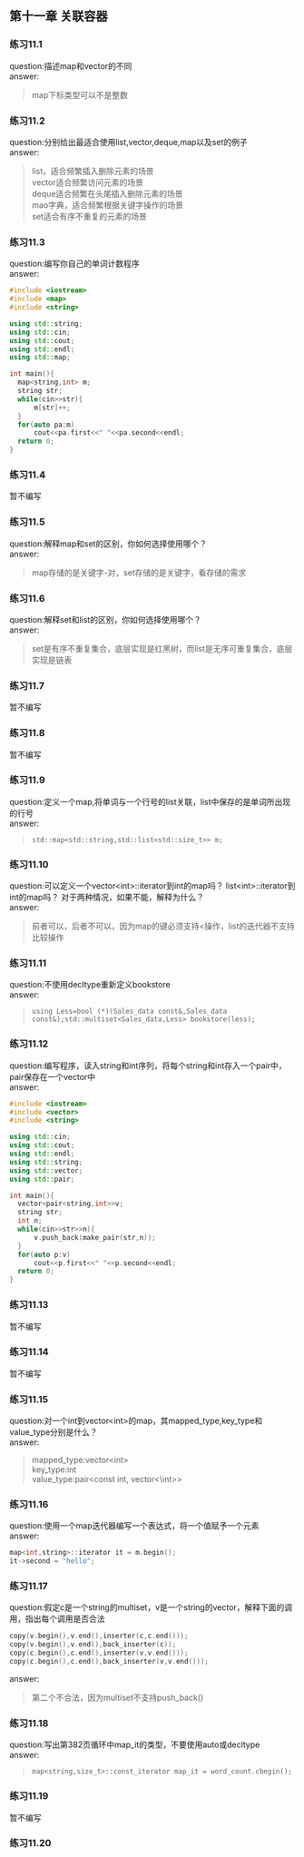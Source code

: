 ## 第十一章 关联容器

### 练习11.1 
  question:描述map和vector的不同  
  answer:  
  >map下标类型可以不是整数

### 练习11.2
  question:分别给出最适合使用list,vector,deque,map以及set的例子   
  answer:  
  >list，适合频繁插入删除元素的场景  
  >vector适合频繁访问元素的场景  
  >deque适合频繁在头尾插入删除元素的场景  
  >mao字典，适合频繁根据关键字操作的场景  
  >set适合有序不重复的元素的场景

### 练习11.3
  question:编写你自己的单词计数程序   
  answer:  
  ```cpp
  #include <iostream>
#include <map>
#include <string>

using std::string;
using std::cin;
using std::cout;
using std::endl;
using std::map;

int main(){
    map<string,int> m;
    string str;
    while(cin>>str){
        m[str]++;
    }
    for(auto pa:m)
        cout<<pa.first<<" "<<pa.second<<endl;
    return 0;
}
```

### 练习11.4
  暂不编写
  
### 练习11.5
  question:解释map和set的区别，你如何选择使用哪个？  
  answer:  
  >map存储的是关键字-对，set存储的是关键字，看存储的需求  

### 练习11.6
  question:解释set和list的区别，你如何选择使用哪个？  
  answer:  
  >set是有序不重复集合，底层实现是红黑树，而list是无序可重复集合，底层实现是链表  

### 练习11.7
  暂不编写
  
### 练习11.8
  暂不编写
  
### 练习11.9
  question:定义一个map,将单词与一个行号的list关联，list中保存的是单词所出现的行号   
  answer:  
  >`std::map<std::string,std::list<std::size_t>> m;`  

### 练习11.10
  question:可以定义一个vector\<int\>::iterator到int的map吗？ list\<int\>::iterator到int的map吗？ 对于两种情况，如果不能，解释为什么？   
  answer:  
  >前者可以，后者不可以，因为map的键必须支持\<操作，list的迭代器不支持比较操作  

### 练习11.11
  question:不使用decltype重新定义bookstore   
  answer:  
  >`using Less=bool (*)(Sales_data const&,Sales_data const&);std::multiset<Sales_data,Less> bookstore(less);`

### 练习11.12
  question:编写程序，读入string和int序列，将每个string和int存入一个pair中，pair保存在一个vector中   
  answer:   
  ```cpp
  #include <iostream>
#include <vector>
#include <string>

using std::cin;
using std::cout;
using std::endl;
using std::string;
using std::vector;
using std::pair;

int main(){
    vector<pair<string,int>>v;
    string str;
    int n;
    while(cin>>str>>n){
        v.push_back(make_pair(str,n));
    }
    for(auto p:v)
        cout<<p.first<<" "<<p.second<<endl;
    return 0;
}
```

### 练习11.13
  暂不编写
  
### 练习11.14
  暂不编写
  
### 练习11.15
  question:对一个int到vector\<int\>的map，其mapped_type,key_type和value_type分别是什么？  
  answer:  
  >mapped_type:vector\<int\>   
  >key_type:int   
  >value_type:pair\<const int, vector<\int>>

### 练习11.16
  question:使用一个map迭代器编写一个表达式，将一个值赋予一个元素    
  answer:   
  ```cpp
  map<int,string>::iterator it = m.begin();
  it->second = "hello";
  ```
  
### 练习11.17
  question:假定c是一个string的multiset，v是一个string的vector，解释下面的调用，指出每个调用是否合法   
  ```cpp
  copy(v.begin(),v.end(),inserter(c,c.end()));
  copy(v.begin(),v.end(),back_inserter(c));
  copy(c.begin(),c.end(),inserter(v,v.end()));
  copy(c.begin(),c.end(),back_inserter(v,v.end()));
  ```
  answer:  
  >第二个不合法，因为multiset不支持push_back()

### 练习11.18
  question:写出第382页循环中map_it的类型，不要使用auto或decltype   
  answer:  
  >`map<string,size_t>::const_iterator map_it = word_count.cbegin();`

### 练习11.19
  暂不编写
  
### 练习11.20

